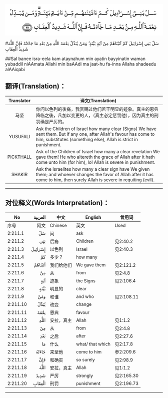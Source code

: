 ![002:211](images/002_211.gif)

#سَلْ بَنِي إِسْرَائِيلَ كَمْ آتَيْنَاهُمْ مِنْ آيَةٍ بَيِّنَةٍ ۗ وَمَنْ يُبَدِّلْ نِعْمَةَ اللَّهِ مِنْ بَعْدِ مَا جَاءَتْهُ فَإِنَّ اللَّهَ شَدِيدُ الْعِقَابِ 

##Sal banee isra-eela kam ataynahum min ayatin bayyinatin waman yubaddil niAAmata Allahi min baAAdi ma jaat-hu fa-inna Allaha shadeedu alAAiqabi 

## 翻译(Translation)：

| Translator | 译文(Translation)                                            |
| :--------: | ------------------------------------------------------------ |
|    马坚    | 你问以色列的後裔，我赏赐过他们若干明显的迹象。真主的恩典降临之後，凡加以变更的人，（真主必定惩罚他），因为真主的刑罚确是严厉的。 |
|  YUSUFALI  | Ask the Children of Israel how many clear (Signs) We have sent them. But if any one, after Allah's favour has come to him, substitutes (something else), Allah is strict in punishment. |
| PICKTHALL  | Ask of the Children of Israel how many a clear revelation We gave them! He who altereth the grace of Allah after it hath come unto him (for him), lo! Allah is severe in punishment. |
|   SHAKIR   | Ask the Israelites how many a clear sign have We given them; and whoever changes the favor of Allah after it has come to him, then surely Allah is severe in requiting (evil). |

---

## 对位释义(Words Interpretation)：

| No   | العربية | 中文    | English | 曾用词 |
| ---- | ------: | ------- | ------- | ------ |
| 序号 |    阿文 | Chinese | 英文    | Used   |
| 2:211.1  | سَلْ      | 问         | ask              |            |
| 2:211.2  | بَنِي     | 后裔       | Children         | 见2:40.2   |
| 2:211.3  | إِسْرَائِيلَ | 以色列     | Israel           | 见2:40.3   |
| 2:211.4  | كَمْ      | 多少？     | how many         |            |
| 2:211.5  | آتَيْنَاهُمْ | 我们给他们 | We gave them     | 见2:121.2  |
| 2:211.6  | مِنْ      | 从         | from             | 见2:4.8    |
| 2:211.7  | آيَةٍ     | 迹象       | the Signs        | 见2:106.4  |
| 2:211.8  | بَيِّنَةٍ    | 明显的     | clear            |            |
| 2:211.9  | وَمَنْ     | 和谁       | and who          | 见2:108.11 |
| 2:211.10 | يُبَدِّلْ    | 改变       | change           |            |
| 2:211.11 | نِعْمَةَ    | 恩典       | favour           |            |
| 2:211.12 | اللَّهِ    | 安拉，真主 | Allah            | 见1:1.2    |
| 2:211.13 | مِنْ      | 从         | from             | 见2:4.8    |
| 2:211.14 | بَعْدِ     | 之后       | after            | 见2:27.6   |
| 2:211.15 | مَا      | 什么       | what/ that which | 见2:17.8   |
| 2:211.16 | جَاءَتْهُ   | 来至他     | come to him      | 参2:209.6  |
| 2:211.17 | فَإِنَّ     | 和确实     | so surely        | 见2:98.9   |
| 2:211.18 | اللَّهَ    | 安拉，真主 | Allah            | 见1:1.2    |
| 2:211.19 | شَدِيدُ    | 严厉       | strongly         | 见2:165.30 |
| 2:211.20 | الْعِقَابِ  | 刑罚       | punishment       | 见2:196.73 |

---

